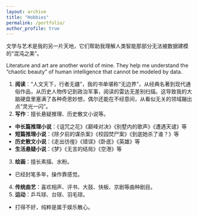 ```yaml
---
layout: archive
title: "Hobbies"
permalink: /portfolio/
author_profile: true
---
```


文学与艺术是我的另一片天地，它们帮助我理解人类智能那部分无法被数据建模的“混沌之美”。

Literature and art are another world of mine. They help me understand the “chaotic beauty” of human intelligence that cannot be modeled by data.
1. **阅读**：“人文天下，行者无疆”，我的书单堪称“无边界”，从经典名著到现代通俗作品，从历史人物传记到政治军事，阅读的雷达无差别扫描。这导致我的大脑硬盘里塞满了各种奇思妙想，偶尔还能在不经意间，从看似无关的领域蹦出点“灵光一闪”。
2. **写作**：擅长悬疑推理、历史散文小说等。
- **中长篇推理小说**：《诅咒之花》《巅峰对决》《别墅内的歌声》《遭遇天谴》等
- **短篇推理小说**：《除夕前的谋杀案》《校园焚尸案》《到底她杀了谁？》等
- **历史散文小说**：《走出彷徨》《错误》《卧底》《英雄》等
- **生活悬疑小说**：《梦》《无言的结局》《空港》等
3. **绘画**：擅长素描、水粉。
- 已经封笔多年，操作靠感觉。
4. **传统曲艺**：喜欢相声、评书、大鼓、快板、京剧等曲种剧目。
5. **运动**：乒乓球、台球、羽毛球。
- 打得不好，纯粹是属于娱乐散心。
